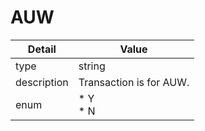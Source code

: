 # AUW
| Detail | Value |
| ------ | ----- |
| type | string |
| description | Transaction is for AUW. |
| enum | * Y<br/>* N |
